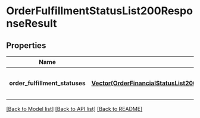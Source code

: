# OrderFulfillmentStatusList200ResponseResult


## Properties
Name | Type | Description | Notes
------------ | ------------- | ------------- | -------------
**order_fulfillment_statuses** | [**Vector{OrderFinancialStatusList200ResponseResultOrderFinancialStatusesInner}**](OrderFinancialStatusList200ResponseResultOrderFinancialStatusesInner.md) |  | [optional] [default to nothing]


[[Back to Model list]](../README.md#models) [[Back to API list]](../README.md#api-endpoints) [[Back to README]](../README.md)


